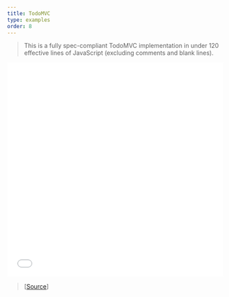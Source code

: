 ```yaml
---
title: TodoMVC
type: examples
order: 8
---
```


> This is a fully spec-compliant TodoMVC implementation in under 120 effective lines of JavaScript (excluding comments and blank lines).

<iframe width="100%" height="500" src="todomvc/index.html" allowfullscreen="allowfullscreen" frameborder="0"></iframe>

> [[Source](https://github.com/yyx990803/vue/tree/dev/examples/todomvc)]
